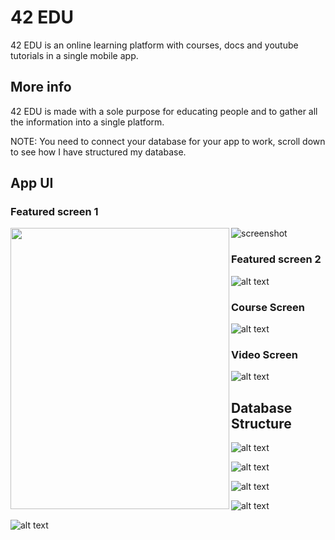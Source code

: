 # 42 EDU

42 EDU is an online learning platform with courses, docs and youtube tutorials in a single mobile app.

## More info

42 EDU is made with a sole purpose for educating people and to gather all the information into a single platform.

NOTE: You need to connect your database for your app to work, scroll down to see how I have structured my database.

## App UI

### Featured screen 1

<a href="url"><img src="https://github.com/Premmmm/42-EDU-Online-Learning-Platform/blob/master/assets/screenshots/featuredscreen1.jpg" align="left" height="450" width="350" ></a>

![screenshot](https://github.com/Premmmm/42-EDU-Online-Learning-Platform/blob/master/assets/screenshots/featuredscreen1.jpg)

### Featured screen 2
![alt text](https://github.com/Premmmm/42-EDU-Online-Learning-Platform/blob/master/assets/screenshots/featuredscreen2.jpg?raw=true)

### Course Screen 
![alt text](https://github.com/Premmmm/42-EDU-Online-Learning-Platform/blob/master/assets/screenshots/courseenroll.jpg?raw=true)

### Video Screen
![alt text](https://github.com/Premmmm/42-EDU-Online-Learning-Platform/blob/master/assets/screenshots/videoscreen.jpg?raw=true)


## Database Structure

![alt text](https://github.com/Premmmm/42-EDU-Online-Learning-Platform/blob/master/assets/database%20structure/42Edu%20database%201.png?raw=true)

![alt text](https://github.com/Premmmm/42-EDU-Online-Learning-Platform/blob/master/assets/database%20structure/42Edu%20database%202.png?raw=true)

![alt text](https://github.com/Premmmm/42-EDU-Online-Learning-Platform/blob/master/assets/database%20structure/42Edu%20database%203.png?raw=true)

![alt text](https://github.com/Premmmm/42-EDU-Online-Learning-Platform/blob/master/assets/database%20structure/42Edu%20database%204.png?raw=true)

![alt text](https://github.com/Premmmm/42-EDU-Online-Learning-Platform/blob/master/assets/database%20structure/42Edu%20database%205.png?raw=true)

